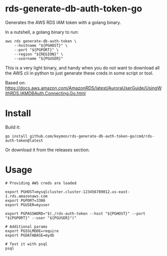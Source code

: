 # rds-generate-db-auth-token-go

Generates the AWS RDS IAM token with a golang binary.

In a nutshell, a golang binary to run:
```
aws rds generate-db-auth-token \
	--hostname "${PGHOST}" \
	--port "${PGPORT}" \
	--region "${REGION}" \
	--username "${PGUSER}"
```

This is a very light binary, and handy when you do not want to
download all the AWS cli in python to just generate these creds in
some script or tool.

Based on: https://docs.aws.amazon.com/AmazonRDS/latest/AuroraUserGuide/UsingWithRDS.IAMDBAuth.Connecting.Go.html

# Install

Build it:

```
go install github.com/keymon/rds-generate-db-auth-token-go/cmd/rds-auth-token@latest
```

Or download it from the releases section.

# Usage

```
# Providing AWS creds are loaded

export PGHOST=mysqlcluster.cluster-123456789012.us-east-1.rds.amazonaws.com
export PGPORT=3306
export PGUSER=myuser

export PGPASSWORD="$(./rds-auth-token --host "${PGHOST}" --port "${PGPORT}" --user "${PGUSER}")"

# Additional params
export PGSSLMODE=require
export PGDATABASE=mydb

# Test it with psql
psql
```



